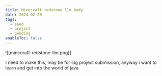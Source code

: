 ```yaml
---
title: Minecraft redstone llm budy
date: 2024-02-28
tags:
  - seed
  - project
  - pending
enableToc: false
---
```

![[minceraft-redstone-llm.png]]


I need to make this, may be for clg project submission, anyway i want to learn and get into the world of java